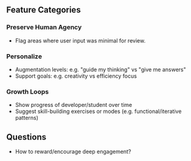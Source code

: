 
## Feature Categories

### Preserve Human Agency
- Flag areas where user input was minimal for review.

### Personalize
- Augmentation levels: e.g. "guide my thinking" vs "give me answers"
- Support goals: e.g. creativity vs efficiency focus

### Growth Loops
- Show progress of developer/student over time
- Suggest skill-building exercises or modes (e.g. functional/iterative patterns)

## Questions
- How to reward/encourage deep engagement?
